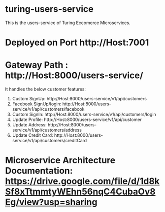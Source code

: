 # turing-users-service

This is the users-service of Turing Eccomerce Microservices. 


# Deployed on Port http://Host:7001

# Gateway Path :  http://Host:8000/users-service/ 

It handles the below customer features:

1. Custom SignUp: http://Host:8000/users-service/v1/api/customers
2. Facebook SignUp/login: http://Host:8000/users-service/v1/api/customers/facebook
3. Custom SignIn: http://Host:8000/users-service/v1/api/customers/login
4. Update Profile: http://Host:8000/users-service/v1/api/customer
5. Update Address: http://Host:8000/users-service/v1/api/customers/address
6. Update Credit Card: http://Host:8000/users-service/v1/api/customers/creditCard


# Microservice Architecture Documentation: https://drive.google.com/file/d/1d8kSf8xTtmmtyWEhn56nqC4CubaOv8Eg/view?usp=sharing








